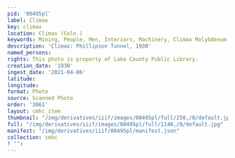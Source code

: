 ```yaml
---
pid: '00495pl'
label: Climax
key: climax
location: Climax (Colo.)
keywords: Mining, People, Men, Interiors, Machinery, Climax Molybdenum Company
description: 'Climax: Phillipson Tunnel, 1930'
named_persons: 
rights: This photo is property of Lake County Public Library.
creation_date: '1930'
ingest_date: '2021-04-06'
latitude: 
longitude: 
format: Photo
source: Scanned Photo
order: '3061'
layout: cmhc_item
thumbnail: "/img/derivatives/iiif/images/00495pl/full/250,/0/default.jpg"
full: "/img/derivatives/iiif/images/00495pl/full/1140,/0/default.jpg"
manifest: "/img/derivatives/iiif/00495pl/manifest.json"
collection: cmhc
! '': 
---
```

